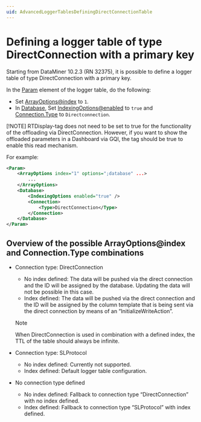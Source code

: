 ```yaml
---
uid: AdvancedLoggerTablesDefiningDirectConnectionTable
---
```


# Defining a logger table of type DirectConnection with a primary key

Starting from DataMiner 10.2.3 (RN 32375), it is possible to define a logger table of type DirectConnection with a primary key.

In the [Param](xref:Protocol.Params.Param) element of the logger table, do the following:

- Set [ArrayOptions\@index](xref:Protocol.Params.Param.ArrayOptions-index) to `1`.
- In [Database](xref:Protocol.Params.Param.Database), Set [IndexingOptions@enabled](xref:Protocol.Params.Param.Database.IndexingOptions-enabled) to `true` and [Connection.Type](xref:Protocol.Params.Param.Database.Connection.Type) to `Directconnection`.

[!NOTE] RTDisplay-tag does not need to be set to true for the functionality of the offloading via DirectConnection. However, if you want to show the offloaded parameters in a Dashboard via GQI, the tag should be true to enable this read mechanism. 

For example:

```xml
<Param>
    <ArrayOptions index="1" options=";database" ...>
        ...
    </ArrayOptions>
    <Database>
        <IndexingOptions enabled="true" />
        <Connection>
            <Type>DirectConnection</Type>
        </Connection>
    </Database>
</Param>
```

## Overview of the possible ArrayOptions\@index and Connection.Type combinations

- Connection type: DirectConnection
  - No index defined: The data will be pushed via the direct connection and the ID will be assigned by the database. Updating the data will not be possible in this case.
  - Index defined: The data will be pushed via the direct connection and the ID will be assigned by the column template that is being sent via the direct connection by means of an “InitializeWriteAction”.

  > [!NOTE]
  > When DirectConnection is used in combination with a defined index, the TTL of the table should always be infinite.

- Connection type: SLProtocol
  - No index defined: Currently not supported.
  - Index defined: Default logger table configuration.
- No connection type defined
  - No index defined: Fallback to connection type “DirectConnection” with no index defined.
  - Index defined: Fallback to connection type “SLProtocol” with index defined.
